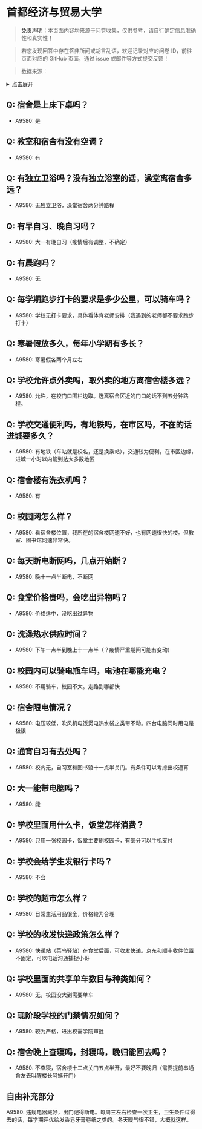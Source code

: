 # 首都经济与贸易大学

> [免责声明](https://colleges.chat/#_3)：本页面内容均来源于问卷收集，仅供参考，请自行确定信息准确性和真实性！

> 若您发现回答中存在答非所问或胡言乱语，欢迎记录对应的问卷 ID，前往页面对应的 GitHub 页面，通过 issue 或邮件等方式提交反馈！

> 数据来源：

<details><summary>点击展开</summary>
<ul>
<li>A9580: 匿名 (2022 年 06 月)</li>
</ul>
</details>

## Q: 宿舍是上床下桌吗？

- A9580: 是

## Q: 教室和宿舍有没有空调？

- A9580: 有

## Q: 有独立卫浴吗？没有独立浴室的话，澡堂离宿舍多远？

- A9580: 无独立卫浴，澡堂宿舍两分钟路程

## Q: 有早自习、晚自习吗？

- A9580: 大一有晚自习（疫情后有调整，不确定）

## Q: 有晨跑吗？

- A9580: 无

## Q: 每学期跑步打卡的要求是多少公里，可以骑车吗？

- A9580: 学校无打卡要求，具体看体育老师安排（我遇到的老师都不要求跑步打卡）

## Q: 寒暑假放多久，每年小学期有多长？

- A9580: 寒暑假各两个月左右

## Q: 学校允许点外卖吗，取外卖的地方离宿舍楼多远？

- A9580: 允许，在校门口围栏边取。选离宿舍区近的门口的话不到五分钟路程。

## Q: 学校交通便利吗，有地铁吗，在市区吗，不在的话进城要多久？

- A9580: 有地铁（车站就是校名，还是换乘站），交通较为便利，在市区边缘，进城一小时以内能到达大多数地区

## Q: 宿舍楼有洗衣机吗？

- A9580: 有

## Q: 校园网怎么样？

- A9580: 看宿舍楼位置，我所在的宿舍楼网速不好，也有网速很快的楼。但教室、图书馆网速非常快。

## Q: 每天断电断网吗，几点开始断？

- A9580: 晚十一点半断电，不断网

## Q: 食堂价格贵吗，会吃出异物吗？

- A9580: 价格适中，没吃出过异物

## Q: 洗澡热水供应时间？

- A9580: 下午一点半到晚上十一点半（？疫情严重期间可能有变动）

## Q: 校园内可以骑电瓶车吗，电池在哪能充电？

- A9580: 不用骑车，校园不大。走路到哪都快

## Q: 宿舍限电情况？

- A9580: 电压较低，吹风机电饭煲电热水袋之类带不动。四台电脑同时用电是极限

## Q: 通宵自习有去处吗？

- A9580: 校内无，自习室和图书馆十一点半关门。有条件可以考虑出校通宵

## Q: 大一能带电脑吗？

- A9580: 能

## Q: 学校里面用什么卡，饭堂怎样消费？

- A9580: 只用一张校园卡，饭堂主要刷校园卡，有部分可以手机支付

## Q: 学校会给学生发银行卡吗？

- A9580: 不会

## Q: 学校的超市怎么样？

- A9580: 日常生活用品很全，价格较为合理

## Q: 学校的收发快递政策怎么样？

- A9580: 快递站（菜鸟驿站）在食堂后面，可收发快递。京东和顺丰收件位置不固定，可以电话沟通捕捉小哥

## Q: 学校里面的共享单车数目与种类如何？

- A9580: 无，校园没大到需要单车

## Q: 现阶段学校的门禁情况如何？

- A9580: 较为严格，进出校需学院审批

## Q: 宿舍晚上查寝吗，封寝吗，晚归能回去吗？

- A9580: 不查寝，宿舍楼十二点关门五点半开，最好不要晚归（需要提前串通舍友去叫醒楼长阿姨开门）

## 自由补充部分

A9580: 违规电器藏好，出门记得断电。每周三左右检查一次卫生，卫生条件过得去的话，每学期评优给发香皂牙膏卷纸之类的。冬天暖气很不错，大概就这样。